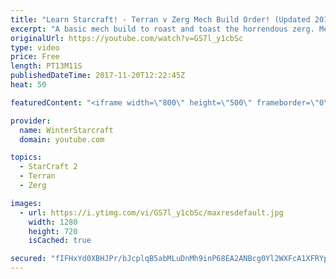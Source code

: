 ```yaml
---
title: "Learn Starcraft! - Terran v Zerg Mech Build Order! (Updated 2018)"
excerpt: "A basic mech build to roast and toast the horrendous zerg. Meant for lower level players looking for some direction! -- Watch live at https://www.twitch.tv/wintergaming"
originalUrl: https://youtube.com/watch?v=GS7l_y1cbSc
type: video
price: Free
length: PT13M11S
publishedDateTime: 2017-11-20T12:22:45Z
heat: 50

featuredContent: "<iframe width=\"800\" height=\"500\" frameborder=\"0\" src=\"https://www.youtube.com/embed/GS7l_y1cbSc\" allow=\"accelerometer; autoplay; encrypted-media; gyroscope; picture-in-picture\" allowfullscreen></iframe>"

provider:
  name: WinterStarcraft
  domain: youtube.com

topics:
  - StarCraft 2
  - Terran
  - Zerg

images:
  - url: https://i.ytimg.com/vi/GS7l_y1cbSc/maxresdefault.jpg
    width: 1280
    height: 720
    isCached: true

secured: "fIFHxYd0XBHJPr/bJcplqB5abMLuDnMh9inP68EA2ANBcg0Yl2WXFcA1XFRYpXTeIbpaEI+Izd5YDWLztuXIT/nKYhTttQhGBmJavS6CeFZGgk9GhL9bszUiGmOWVv3KYzGTKvDU2Xn+gl6k5Q8PtIWyNVeDQ4ldjRoYqZLfzCBYWqc39ks89NQY3n6R29+y6AWLAuEmn3y7kQC1wt1BQTJek17sHqm7bLlCUGKbDkdoyPu4cRzLKgRCcRbvaRnJ+9yPM9IxS/a2K0iaHWQ+qGvlzLOLKBg1thMtvbvpamGUlNOcnv0GZk7aSAc7SdekHoiktJo+KMHp/riTSwY15Tvbdn09+gnqlrfZqZtSVxPQ6xurCfgca+km0cL43WP8yg7zZ//dA3rvG7pxS4kjETBwOvMDFJ1DraGPCV1Vtrk=;zhaHsUDxarkLCMxltwrjLA=="
---
```


